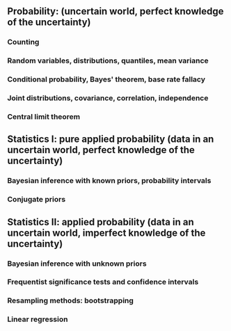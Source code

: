 ## Probability: (uncertain world, perfect knowledge of the uncertainty) 
### Counting
### Random variables, distributions, quantiles, mean variance
### Conditional probability, Bayes' theorem, base rate fallacy
### Joint distributions, covariance, correlation, independence
### Central limit theorem
## Statistics I: pure applied probability (data in an uncertain world, perfect knowledge of the uncertainty) 
### Bayesian inference with known priors, probability intervals
### Conjugate priors
## Statistics II: applied probability (data in an uncertain world, imperfect knowledge of the uncertainty) 
### Bayesian inference with unknown priors
### Frequentist significance tests and confidence intervals
### Resampling methods: bootstrapping
### Linear regression

